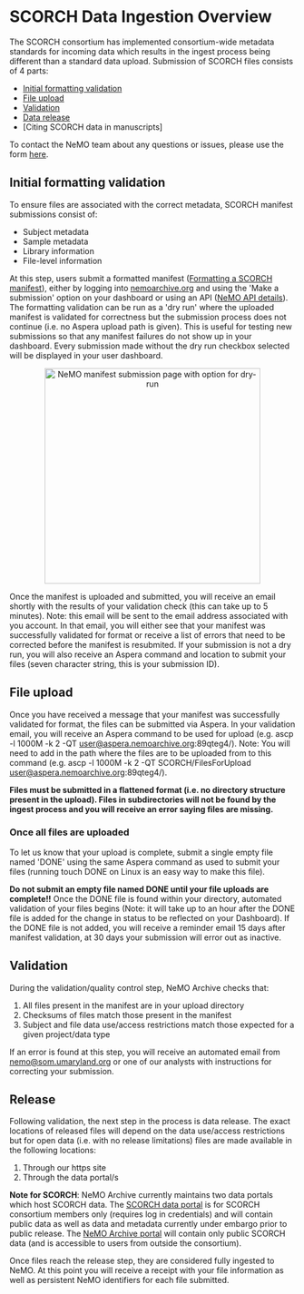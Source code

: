 # SCORCH Data Ingestion Overview
The SCORCH consortium has implemented consortium-wide metadata standards for incoming data which results in the ingest process being different than a standard data upload. Submission of SCORCH files consists of 4 parts:
- [Initial formatting validation](https://github.com/nemoarchive/documentation/blob/master/ingest_scorch.md#initial-formatting-validation)
- [File upload](https://github.com/nemoarchive/documentation/blob/master/ingest_scorch.md#file-upload)
- [Validation](https://github.com/nemoarchive/documentation/blob/master/ingest_scorch.md#validation)
- [Data release](https://github.com/nemoarchive/documentation/blob/master/ingest_scorch.md#release)
- [Citing SCORCH data in manuscripts]

To contact the NeMO team about any questions or issues, please use the form [here](https://github.com/nemoarchive/helpdesk/issues/new/choose).

## Initial formatting validation
  To ensure files are associated with the correct metadata, SCORCH manifest submissions consist of:
  - Subject metadata
  - Sample metadata
  - Library information
  - File-level information

At this step, users submit a formatted manifest ([Formatting a SCORCH manifest](https://github.com/nemoarchive/documentation/blob/master/manifest_formatting_scorch.md)), either by logging into [nemoarchive.org](https://nemoarchive.org) and using the 'Make a submission' option on your dashboard or using an API ([NeMO API details](https://nemoarchive.org/resources/nemo-api-overview.php)).
The formatting validation can be run as a 'dry run' where the uploaded manifest is validated for correctness but the submission process does not continue (i.e. no Aspera upload path is given). This is useful for testing new submissions so that any manifest failures do not show up in your dashboard. 
Every submission made without the dry run checkbox selected will be displayed in your user dashboard. 

<p align="center">
<img width="380" align="center" alt="NeMO manifest submission page with option for dry-run" src="https://github.com/nemoarchive/documentation/assets/28451557/15dff9be-8579-487d-a993-d6abf8068386">
</p>

Once the manifest is uploaded and submitted, you will receive an email shortly with the results of your validation check (this can take up to 5 minutes). Note: this email will be sent to the email address associated with you account. 
In that email, you will either see that your manifest was successfully validated for format or receive a list of errors that need to be corrected before the manifest is resubmited. 
If your submission is not a dry run, you will also receive an Aspera command and location to submit your files (seven character string, this is your submission ID).

## File upload
Once you have received a message that your manifest was successfully validated for format, the files can be submitted via Aspera. In your validation email, you will receive an Aspera command to be used for upload 
(e.g. ascp -l 1000M -k 2 -QT user@aspera.nemoarchive.org:89qteg4/). Note: You will need to add in the path where the files are to be uploaded from to this command (e.g. ascp -l 1000M -k 2 -QT SCORCH/FilesForUpload user@aspera.nemoarchive.org:89qteg4/).

**Files must be submitted in a flattened format (i.e. no directory structure present in the upload). Files in subdirectories will not be found by the ingest process and you will receive an error saying files are missing.**

### Once all files are uploaded
To let us know that your upload is complete, submit a single empty file named 'DONE' using the same Aspera command as used to submit your files (running touch DONE on Linux is an easy way to make this file). 

**Do not submit an empty file named DONE until your file uploads are complete!!**
Once the DONE file is found within your directory, automated validation of your files begins (Note: it will take up to an hour after the DONE file is added for the change in status to be reflected on your Dashboard). 
If the DONE file is not added, you will receive a reminder email 15 days after manifest validation, at 30 days your submission will error out as inactive.

## Validation
During the validation/quality control step, NeMO Archive checks that: 

1) All files present in the manifest are in your upload directory
2) Checksums of files match those present in the manifest
3) Subject and file data use/access restrictions match those expected for a given project/data type

If an error is found at this step, you will receive an automated email from nemo@som.umaryland.org or one of our analysts with instructions for correcting your submission. 

## Release
Following validation, the next step in the process is data release. The exact locations of released files will depend on the data use/access restrictions but for open data (i.e. with no release limitations) files are made available in the following locations:
1) Through our https site
2) Through the data portal/s

**Note for SCORCH**: NeMO Archive currently maintains two data portals which host SCORCH data. The [SCORCH data portal](https://scorch-portal.nemoarchive.org/) is for SCORCH consortium members only (requires log in credentials) and will contain public data as well as data and metadata currently under embargo prior to public release.
The [NeMO Archive portal](https://portal.nemoarchive.org/) will contain only public SCORCH data (and is accessible to users from outside the consortium).

Once files reach the release step, they are considered fully ingested to NeMO. At this point you will receive a receipt with your file information as well as persistent NeMO identifiers for each file submitted. 

